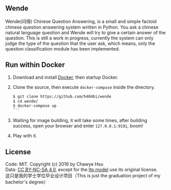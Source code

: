 Wende
---
Wende(问得) Chinese Question Answering, is a small and simple factoid
chinese question answering system written in Python. You ask a chinese
natural language question and Wende will try to give a certain answer
of the question. This is still a work in progress, currently the system
can only judge the type of the question that the user ask, which means,
only the question classification module has been implemented.

## Run within Docker

1. Download and install [Docker](https://www.docker.com/community-edition), then startup Docker.

2. Clone the source, then execute `docker-compose` inside the directory.
   ``` sh
   $ git clone https://github.com/h404bi/wende
   $ cd wende/
   $ docker-compose up
   ```  

3. Waiting for image building, it will take some times, after building success, open your browser and enter `127.0.0.1:9191`, boom!

4. Play with it.

## License
Code: MIT. Copyright (c) 2016 by Chawye Hsu  
Data: [CC BY-NC-SA 4.0], except for the [ltp model] use its original license.  
这只是我的学士学位毕业设计项目（This is just the graduation project of my bachelor's degree）


[Anaconda]: https://www.continuum.io/downloads
[Microsoft Visual C++ Compiler for Python 2.7]: https://www.microsoft.com/en-us/download/details.aspx?id=44266
[pyltp]: https://github.com/HIT-SCIR/pyltp
[Git-Bash]: https://git-for-windows.github.io/
[原地址]: http://pan.baidu.com/share/link?shareid=1988562907&uk=2738088569
[百度云]: http://pan.baidu.com/s/1nv5ubJr
[CC BY-NC-SA 4.0]: https://creativecommons.org/licenses/by-nc-sa/4.0/
[ltp model]: https://github.com/HIT-SCIR/ltp#模型
